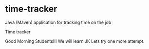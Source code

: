 # time-tracker
Java (Maven) application for tracking time on the job

Time tracker

Good Morning Students!!!
We will learn JK
Lets try one more attempt.
